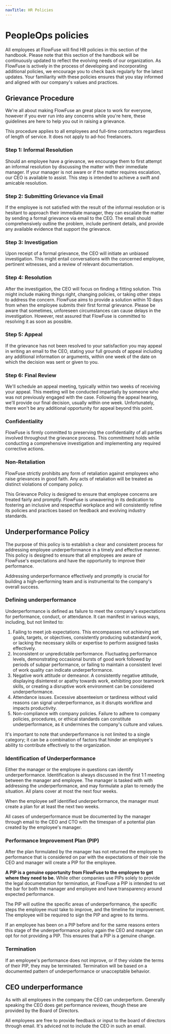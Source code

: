 ```yaml
---
navTitle: HR Policies
---
```


# PeopleOps policies

All employees at FlowFuse will find HR policies in this section of the handbook. Please note that this section of the handbook will be continuously updated to reflect the evolving needs of our organization. As FlowFuse is actively in the process of developing and incorporating additional policies, we encourage you to check back regularly for the latest updates. Your familiarity with these policies ensures that you stay informed and aligned with our company's values and practices.

## Grievance Procedure

We're all about making FlowFuse an great place to work for everyone, however if you ever run into any concerns while you're here, these guidelines are here to help you out in raising a grievance. 

This procedure applies to all employees and full-time contractors regardless of length of service. It does not apply to ad-hoc freelancers.

### Step 1: Informal Resolution

Should an employee have a grievance, we encourage them to first attempt an informal resolution by discussing the matter with their immediate manager. If your manager is not aware or if the matter requires escalation, our CEO is available to assist. This step is intended to achieve a swift and amicable resolution.

### Step 2: Submitting Grievance via Email

If the employee is not satisfied with the result of the informal resolution or is hesitant to approach their immediate manager, they can escalate the matter by sending a formal grievance via email to the CEO. The email should comprehensively outline the problem, include pertinent details, and provide any available evidence that support the grievance.

### Step 3: Investigation

Upon receipt of a formal grievance, the CEO will initiate an unbiased investigation. This might entail conversations with the concerned employee, pertinent witnesses, and a review of relevant documentation.

### Step 4: Resolution

After the investigation, the CEO will focus on finding a fitting solution. This might include making things right, changing policies, or taking other steps to address the concern. FlowFuse aims to provide a solution within 10 days from when the employee submits their first formal grievance. Please be aware that sometimes, unforeseen circumstances can cause delays in the investigation. However, rest assured that FlowFuse is committed to resolving it as soon as possible.

### Step 5: Appeal

If the grievance has not been resolved to your satisfaction you may appeal in
writing an email to the CEO, stating your full grounds of appeal including any
additional information or arguments, within one week of the date on which the
decision was sent or given to you.

### Step 6: Final Review

We'll schedule an appeal meeting, typically within two weeks of receiving your appeal. This meeting will be conducted impartially by someone who was not previously engaged with the case. Following the appeal hearing, we'll provide our final decision, usually within one week. Unfortunately, there won't be any additional opportunity for appeal beyond this point.

### Confidentiality

FlowFuse is firmly committed to preserving the confidentiality of all parties involved throughout the grievance process. This commitment holds while conducting a comprehensive investigation and implementing any required corrective actions.

### Non-Retaliation

FlowFuse strictly prohibits any form of retaliation against employees who raise grievances in good faith. Any acts of retaliation will be treated as distinct violations of company policy.

This Grievance Policy is designed to ensure that employee concerns are treated fairly and promptly. FlowFuse is unwavering in its dedication to fostering an inclusive and respectful workplace and will consistently refine its policies and practices based on feedback and evolving industry standards.

## Underperformance Policy

The purpose of this policy is to establish a clear and consistent process for
addressing employee underperformance in a timely and effective manner. This
policy is designed to ensure that all employees are aware of FlowFuse's
expectations and have the opportunity to improve their performance.

Addressing underperformance effectively and promptly is crucial for building
a high-performing team and is instrumental to the company's overall success.

### Defining underperformance

Underperformance is defined as failure to meet the company's expectations for performance, conduct, or attendance. It can manifest in various ways, including, but not limited to:

1. Failing to meet job expectations. This encompasses not achieving set goals,
targets, or objectives, consistently producing substandard work, or lacking the
necessary skills or expertise to perform assigned tasks effectively.
1. Inconsistent or unpredictable performance. Fluctuating performance levels,
demonstrating occasional bursts of good work followed by periods of subpar
performance, or failing to maintain a consistent level of work quality can
indicate underperformance.
1. Negative work attitude or demeanor. A consistently negative attitude,
displaying disinterest or apathy towards work, exhibiting poor teamwork skills,
or creating a disruptive work environment can be considered underperformance.
1. Attendance issues. Excessive absenteeism or tardiness without valid reasons
can signal underperformance, as it disrupts workflow and impacts productivity.
1. Non-compliance with company policies. Failure to adhere to company policies,
procedures, or ethical standards can constitute underperformance, as it
undermines the company's culture and values.

It's important to note that underperformance is not limited to a single category;
it can be a combination of factors that hinder an employee's ability to
contribute effectively to the organization.

### Identification of Underperformance

Either the manager or the employee in questions can identify underperformance.
Identification is always discussed in the first 1:1 meeting between the manager
and employee.
The manager is tasked with with addressing the underperformance, and may
formulate a plan to remedy the situation. All plans cover at most the next
four weeks.

When the employee self identified underperformance, the manager must create a
plan for at least the next two weeks.

All cases of underperformance must be documented by the manager through email to
the CEO and CTO with the timespan of a potential plan created by the employee's
manager.

### Performance Improvement Plan (PIP)

After the plan formulated by the manager has not returned the employee to performance
that is considered on par with the expectations of their role the CEO and manager
will create a PIP for the employee.

**A PIP is a genuine opportunity from FlowFuse to the employee to get where they need to be.** While other companies
use PIPs solely to provide the legal documentation for termination, at FlowFuse a
PIP is intended to set the bar for both the manager and employee and have transparency
around expected performance.

The PIP will outline the specific areas of underperformance, the specific steps
the employee must take to improve, and the timeline for improvement. The employee
will be required to sign the PIP and agree to its terms.

If an employee has been on a PIP before and for the same reasons enters this stage
of the underperformance policy again the CEO and manager can opt for not providing
a PIP. This ensures that a PIP is a genuine change.

### Termination

If an employee's performance does not improve, or if they violate the terms of
their PIP, they may be terminated. Termination will be based on a documented
pattern of underperformance or unacceptable behavior.

## CEO underperformance

As with all employees in the company the CEO can underperform. Generally speaking
the CEO does get performance reviews, though these are provided by the Board of
Directors.

All employees are free to provide feedback or input to the board of directors
through email. It's adviced not to include the CEO in such an email.
